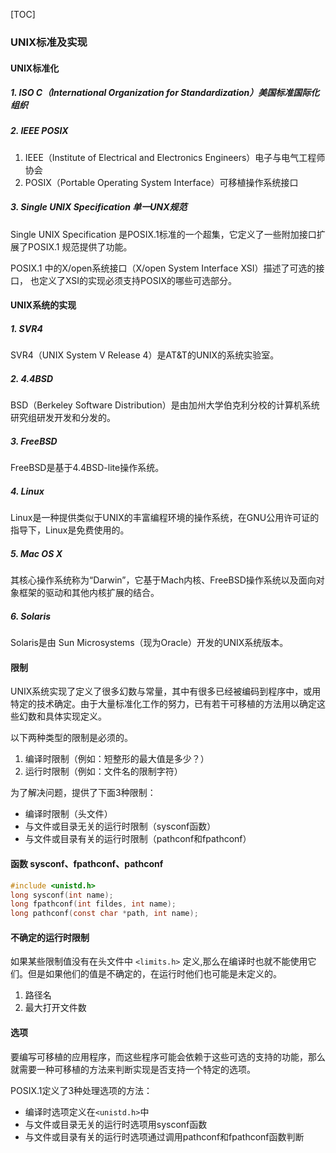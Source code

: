 [TOC]

### UNIX标准及实现

#### UNIX标准化

##### 1. ISO C（International Organization for Standardization）美国标准国际化组织

##### 2. IEEE POSIX

1. IEEE（Institute of Electrical and Electronics Engineers）电子与电气工程师协会
2. POSIX（Portable Operating System Interface）可移植操作系统接口

##### 3. Single UNIX Specification 单一UNX规范

Single UNIX Specification 是POSIX.1标准的一个超集，它定义了一些附加接口扩展了POSIX.1 规范提供了功能。

POSIX.1 中的X/open系统接口（X/open System Interface XSI）描述了可选的接口， 也定义了XSI的实现必须支持POSIX的哪些可选部分。

#### UNIX系统的实现

##### 1. SVR4

SVR4（UNIX System V Release 4）是AT&T的UNIX的系统实验室。

##### 2. 4.4BSD

BSD（Berkeley Software Distribution）是由加州大学伯克利分校的计算机系统研究组研发开发和分发的。

##### 3. FreeBSD

FreeBSD是基于4.4BSD-lite操作系统。

##### 4. Linux

Linux是一种提供类似于UNIX的丰富编程环境的操作系统，在GNU公用许可证的指导下，Linux是免费使用的。

##### 5. Mac OS X

其核心操作系统称为“Darwin”，它基于Mach内核、FreeBSD操作系统以及面向对象框架的驱动和其他内核扩展的结合。

##### 6. Solaris

Solaris是由 Sun Microsystems（现为Oracle）开发的UNIX系统版本。

#### 限制

UNIX系统实现了定义了很多幻数与常量，其中有很多已经被编码到程序中，或用特定的技术确定。由于大量标准化工作的努力，已有若干可移植的方法用以确定这些幻数和具体实现定义。

以下两种类型的限制是必须的。

1. 编译时限制（例如：短整形的最大值是多少？）
2. 运行时限制（例如：文件名的限制字符）

为了解决问题，提供了下面3种限制：

* 编译时限制（头文件）
* 与文件或目录无关的运行时限制（sysconf函数）
* 与文件或目录有关的运行时限制（pathconf和fpathconf）

#### 函数 sysconf、fpathconf、pathconf

```c
#include <unistd.h>
long sysconf(int name);
long fpathconf(int fildes, int name);
long pathconf(const char *path, int name);
```

#### 不确定的运行时限制

如果某些限制值没有在头文件中 `<limits.h>` 定义,那么在编译时也就不能使用它们。但是如果他们的值是不确定的，在运行时他们也可能是未定义的。

1. 路径名
2. 最大打开文件数

#### 选项

要编写可移植的应用程序，而这些程序可能会依赖于这些可选的支持的功能，那么就需要一种可移植的方法来判断实现是否支持一个特定的选项。

POSIX.1定义了3种处理选项的方法：

* 编译时选项定义在`<unistd.h>`中
* 与文件或目录无关的运行时选项用sysconf函数
* 与文件或目录有关的运行时选项通过调用pathconf和fpathconf函数判断


